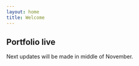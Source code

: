 ```yaml
---
layout: home
title: Welcome
---
```


## Portfolio live

Next updates will be made in middle of November.